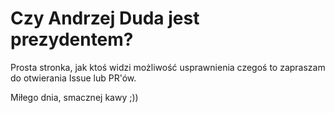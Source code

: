 # Czy Andrzej Duda jest prezydentem?

Prosta stronka, jak ktoś widzi możliwość usprawnienia czegoś to zapraszam do otwierania Issue lub PR'ów.

Miłego dnia, smacznej kawy ;))
